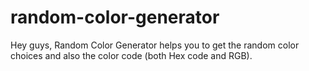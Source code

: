 # random-color-generator
Hey guys, Random Color Generator helps you to get the random color choices and also the color code (both Hex code and RGB).
